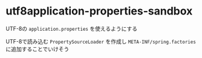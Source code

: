 # utf8application-properties-sandbox

UTF-8の `application.properties` を使えるようにする

UTF-8で読み込む `PropertySourceLoader` を作成し `META-INF/spring.factories` に追加することでいけそう